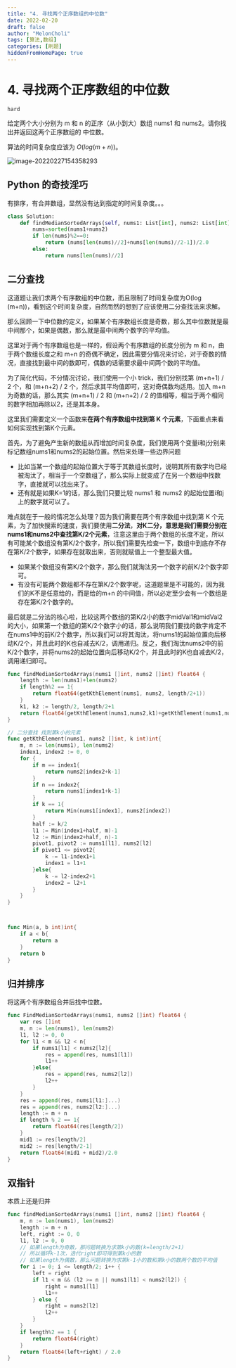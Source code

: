 ```yaml
---
title: "4. 寻找两个正序数组的中位数"
date: 2022-02-20
draft: false
author: "MelonCholi"
tags: [算法,数组]
categories: [刷题]
hiddenFromHomePage: true
---
```


# 4. 寻找两个正序数组的中位数

`hard`

给定两个大小分别为 m 和 n 的正序（从小到大）数组 nums1 和 nums2。请你找出并返回这两个正序数组的 中位数。

算法的时间复杂度应该为 $O(log (m+n))$。

![image-20220227154358293](https://markdown-1303167219.cos.ap-shanghai.myqcloud.com/image-20220227154358293.png)

## Python 的奇技淫巧

有排序，有合并数组，显然没有达到指定的时间复杂度。。。

```python
class Solution:
    def findMedianSortedArrays(self, nums1: List[int], nums2: List[int]) -> float:
        nums=sorted(nums1+nums2)
        if len(nums)%2==0:
            return (nums[len(nums)//2]+nums[len(nums)//2-1])/2.0
        else:
            return nums[len(nums)//2]
```

## 二分查找

这道题让我们求两个有序数组的中位数，而且限制了时间复杂度为O(log (m+n))，看到这个时间复杂度，自然而然的想到了应该使用二分查找法来求解。

那么回顾一下中位数的定义，如果某个有序数组长度是奇数，那么其中位数就是最中间那个，如果是偶数，那么就是最中间两个数字的平均值。

这里对于两个有序数组也是一样的，假设两个有序数组的长度分别为 m 和 n，由于两个数组长度之和 m+n 的奇偶不确定，因此需要分情况来讨论，对于奇数的情况，直接找到最中间的数即可，偶数的话需要求最中间两个数的平均值。

为了简化代码，不分情况讨论，我们使用一个小 trick，我们分别找第 (m+n+1) / 2 个，和 (m+n+2) / 2 个，然后求其平均值即可，这对奇偶数均适用。加入 m+n 为奇数的话，那么其实 (m+n+1) / 2 和 (m+n+2) / 2 的值相等，相当于两个相同的数字相加再除以2，还是其本身。

这里我们需要定义一个函数来**在两个有序数组中找到第 K 个元素**，下面重点来看如何实现找到第K个元素。

首先，为了避免产生新的数组从而增加时间复杂度，我们使用两个变量i和j分别来标记数组nums1和nums2的起始位置。然后来处理一些边界问题

- 比如当某一个数组的起始位置大于等于其数组长度时，说明其所有数字均已经被淘汰了，相当于一个空数组了，那么实际上就变成了在另一个数组中找数字，直接就可以找出来了。
- 还有就是如果K=1的话，那么我们只要比较 nums1 和 nums2 的起始位置i和j上的数字就可以了。

难点就在于一般的情况怎么处理？因为我们需要在两个有序数组中找到第 K 个元素，为了加快搜索的速度，我们要使用**二分法**，**对K二分，意思是我们需要分别在nums1和nums2中查找第K/2个元素**，注意这里由于两个数组的长度不定，所以有可能某个数组没有第K/2个数字，所以我们需要先检查一下，数组中到底存不存在第K/2个数字，如果存在就取出来，否则就赋值上一个整型最大值。

- 如果某个数组没有第K/2个数字，那么我们就淘汰另一个数字的前K/2个数字即可。
- 有没有可能两个数组都不存在第K/2个数字呢，这道题里是不可能的，因为我们的K不是任意给的，而是给的m+n 的中间值，所以必定至少会有一个数组是存在第K/2个数字的。

最后就是二分法的核心啦，比较这两个数组的第K/2小的数字midVal1和midVal2的大小，如果第一个数组的第K/2个数字小的话，那么说明我们要找的数字肯定不在nums1中的前K/2个数字，所以我们可以将其淘汰，将nums1的起始位置向后移动K/2个，并且此时的K也自减去K/2，调用递归。反之，我们淘汰nums2中的前K/2个数字，并将nums2的起始位置向后移动K/2个，并且此时的K也自减去K/2，调用递归即可。

```go
func findMedianSortedArrays(nums1 []int, nums2 []int) float64 {
    length := len(nums1)+len(nums2)
    if length%2 == 1{
        return float64(getKthElement(nums1, nums2, length/2+1))
    }
    k1, k2 := length/2, length/2+1
    return float64(getKthElement(nums1,nums2,k1)+getKthElement(nums1,nums2,k2))/2.0
}

// 二分查找 找到第k小的元素
func getKthElement(nums1, nums2 []int, k int)int{
    m, n := len(nums1), len(nums2)
    index1, index2 := 0, 0
    for {
        if m == index1{
            return nums2[index2+k-1]
        }
        if n == index2{
            return nums1[index1+k-1]
        }
        if k == 1{
            return Min(nums1[index1], nums2[index2])
        }
        half := k/2
        l1 := Min(index1+half, m)-1
        l2 := Min(index2+half, n)-1
        pivot1, pivot2 := nums1[l1], nums2[l2]
        if pivot1 <= pivot2{
            k -= l1-index1+1
            index1 = l1+1
        }else{
            k -= l2-index2+1
            index2 = l2+1
        }
    }
}



func Min(a, b int)int{
    if a < b{
        return a
    }
    return b
}
```

## 归并排序

将这两个有序数组合并后找中位数。

```go
func FindMedianSortedArrays(nums1, nums2 []int) float64 {
	var res []int
	m, n := len(nums1), len(nums2)
	l1, l2 := 0, 0
	for l1 < m && l2 < n{
		if nums1[l1] < nums2[l2]{
			res = append(res, nums1[l1])
			l1++
		}else{
			res = append(res, nums2[l2])
			l2++
		}
	}
	res = append(res, nums1[l1:]...)
	res = append(res, nums2[l2:]...)
	length := m + n
	if length % 2 == 1{
		return float64(res[length/2])
	}
	mid1 := res[length/2]
	mid2 := res[length/2-1]
	return float64(mid1 + mid2)/2.0
}
```

## 双指针

本质上还是归并

```go
func findMedianSortedArrays(nums1 []int, nums2 []int) float64 {
	m, n := len(nums1), len(nums2)
	length := m + n
	left, right := 0, 0
	l1, l2 := 0, 0
	// 如果length为奇数，那问题转换为求第k小的数(k=length/2+1)
	// 所以循环k-1次，迭代right即可得到第k小的数
	// 如果length为偶数，那么问题转换为求第k-1小的数和第k小的数两个数的平均值
	for i := 0; i <= length/2; i++ {
		left = right
		if l1 < m && (l2 >= n || nums1[l1] < nums2[l2]) {
			right = nums1[l1]
			l1++
		} else {
			right = nums2[l2]
			l2++
		}
	}
	if length%2 == 1 {
		return float64(right)
	}
	return float64(left+right) / 2.0
}
```

